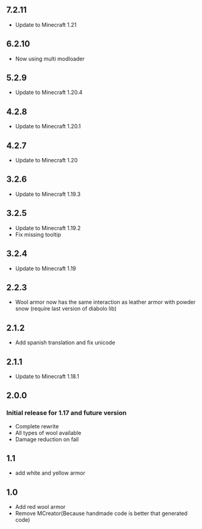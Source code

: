 ## 7.2.11
+ Update to Minecraft 1.21

## 6.2.10
+ Now using multi modloader

## 5.2.9
+ Update to Minecraft 1.20.4

## 4.2.8
+ Update to Minecraft 1.20.1

## 4.2.7
+ Update to Minecraft 1.20

## 3.2.6
+ Update to Minecraft 1.19.3

## 3.2.5
+ Update to Minecraft 1.19.2
+ Fix missing tooltip

## 3.2.4
+ Update to Minecraft 1.19

## 2.2.3
+ Wool armor now has the same interaction as leather armor with powder snow (require last version of diabolo lib)

## 2.1.2
+ Add spanish translation and fix unicode

## 2.1.1
+ Update to Minecraft 1.18.1

## 2.0.0

### Initial release for 1.17 and future version
+ Complete rewrite
+ All types of wool available
+ Damage reduction on fall

## 1.1
+ add white and yellow armor

## 1.0
+ Add red wool armor
+ Remove MCreator(Because handmade code is better that generated code)